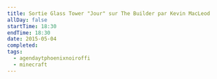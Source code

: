 ```yaml
---
title: Sortie Glass Tower "Jour" sur The Builder par Kevin MacLeod
allDay: false
startTime: 18:30
endTime: 18:30
date: 2015-05-04
completed: 
tags:
  - agendaytphoenixnoiroffi
  - minecraft
---
```


